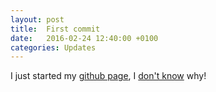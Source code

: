 ```yaml
---
layout: post
title:  First commit
date:   2016-02-24 12:40:00 +0100
categories: Updates
---
```

I just started my [github page][github-page], I [don't know][dont-know] why!

[dont-know]: http://replygif.net/i/1369.gif
[github-page]:   https://pages.github.com/
